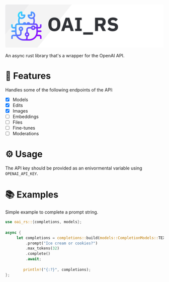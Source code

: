 [![OAI_RS](https://raw.githubusercontent.com/motorlatitude/oai_rs/main/.github/OAI_RS_Header.png?raw=true)]()

An async rust library that's a wrapper for the OpenAI API.

# 💫 Features
Handles some of the following endpoints of the API:

- [x] Models
- [x] Edits
- [x] Images
- [ ] Embeddings
- [ ] Files
- [ ] Fine-tunes
- [ ] Moderations

# ⚙️ Usage

The API key should be provided as an enivormental variable using `OPENAI_API_KEY`.

# 📚 Examples

Simple example to complete a prompt string.

```rust
use oai_rs::{completions, models};

async {
     let completions = completions::build(models::CompletionModels::TEXT_DAVINCI_003)
         .prompt("Ice cream or cookies?")
         .max_tokens(32)
         .complete()
         .await;

        println!("{:?}", completions);
};
```

